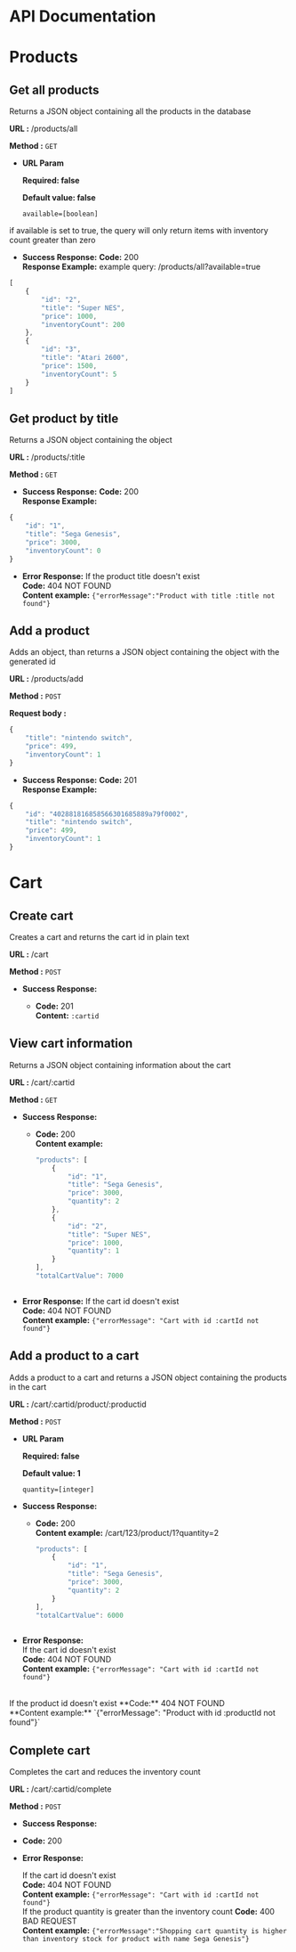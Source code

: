 # API Documentation
# Products

**Get all products**
----
Returns a JSON object containing all the products in the database

**URL :** /products/all

**Method :** `GET`

*  **URL Param**

   **Required: false**
   
   **Default value: false**
 
   `available=[boolean]`
   
if available is set to true, the query will only return items with inventory count greater than zero 

* **Success Response:**
  **Code:** 200 <br />
  **Response Example:**
example query: /products/all?available=true
```javascript
[
    {
        "id": "2",
        "title": "Super NES",
        "price": 1000,
        "inventoryCount": 200
    },
    {
        "id": "3",
        "title": "Atari 2600",
        "price": 1500,
        "inventoryCount": 5
    }
]
```

**Get product by title**
----
Returns a JSON object containing the object 

**URL :** /products/:title

**Method :** `GET`
   
* **Success Response:**
  **Code:** 200 <br />
  **Response Example:**
```javascript
{
    "id": "1",
    "title": "Sega Genesis",
    "price": 3000,
    "inventoryCount": 0
}
```

* **Error Response:**
  If the product title doesn't exist <br />
  **Code:** 404 NOT FOUND <br />
  **Content example:** `{"errorMessage":"Product with title :title not found"}`


**Add a product**
----
Adds an object, than returns a JSON object containing the object with the generated id

**URL :** /products/add

**Method :** `POST`

**Request body :** 
```javascript
{
    "title": "nintendo switch",
    "price": 499,
    "inventoryCount": 1
}
```
   
* **Success Response:**
  **Code:** 201 <br />
  **Response Example:**
```javascript
{
    "id": "402881816858566301685889a79f0002",
    "title": "nintendo switch",
    "price": 499,
    "inventoryCount": 1
}
```
# Cart

**Create cart**
----
  Creates a cart and returns the cart id in plain text

 **URL :** /cart

 **Method :** `POST`
  
* **Success Response:**

  * **Code:** 201 <br />
    **Content:** `:cartid`
    
 **View cart information**
----
  Returns a JSON object containing information about the cart

 **URL :** /cart/:cartid

 **Method :** `GET`
  
* **Success Response:**

  * **Code:** 200 <br />
    **Content example:** 
    ```javascript
    "products": [
        {
            "id": "1",
            "title": "Sega Genesis",
            "price": 3000,
            "quantity": 2
        },
        {
            "id": "2",
            "title": "Super NES",
            "price": 1000,
            "quantity": 1
        }
    ],
    "totalCartValue": 7000
 
* **Error Response:**
  If the cart id doesn't exist <br />
  **Code:** 404 NOT FOUND <br />
  **Content example:** `{"errorMessage": "Cart with id :cartId not found"}`

**Add a product to a cart**
----
  Adds a product to a cart and returns a JSON object containing the products in the cart

 **URL :** /cart/:cartid/product/:productid

 **Method :** `POST`
   
*  **URL Param**

   **Required: false**
   
   **Default value: 1**
 
   `quantity=[integer]`
  
* **Success Response:**

  * **Code:** 200 <br />
    **Content example:**
    /cart/123/product/1?quantity=2
    ```javascript
    "products": [
        {
            "id": "1",
            "title": "Sega Genesis",
            "price": 3000,
            "quantity": 2
        }
    ],
    "totalCartValue": 6000
 
* **Error Response:** <br />
  If the cart id doesn't exist <br />
  **Code:** 404 NOT FOUND <br />
  **Content example:** `{"errorMessage": "Cart with id :cartId not found"}`
 <br />
 If the product id doesn't exist
 **Code:** 404 NOT FOUND <br />
 **Content example:** `{"errorMessage": "Product with id :productId not found"}`
  
**Complete cart**
----
Completes the cart and reduces the inventory count

**URL :** /cart/:cartid/complete

**Method :** `POST`

* **Success Response:**

* **Code:** 200 <br />

* **Error Response:** <br />

  If the cart id doesn't exist <br />
  **Code:** 404 NOT FOUND <br />
  **Content example:** `{"errorMessage": "Cart with id :cartId not found"}`
  <br />
  If the product quantity is greater than the inventory count 
  **Code:** 400 BAD REQUEST <br />
  **Content example:** `{"errorMessage":"Shopping cart quantity is higher than inventory stock for product with name Sega Genesis"}`
